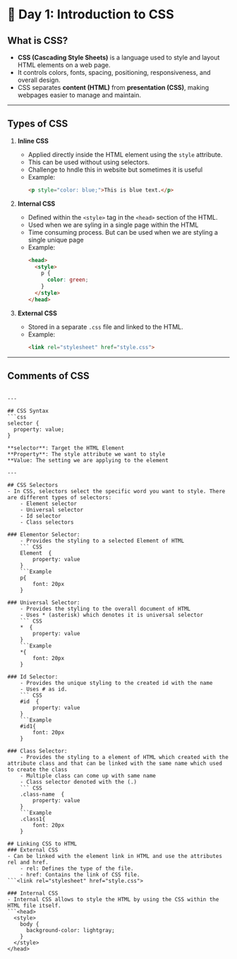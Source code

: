 # 🎨 Day 1: Introduction to CSS

## What is CSS?

- **CSS (Cascading Style Sheets)** is a language used to style and layout HTML elements on a web page.
- It controls colors, fonts, spacing, positioning, responsiveness, and overall design.
- CSS separates **content (HTML)** from **presentation (CSS)**, making webpages easier to manage and maintain.

---

## Types of CSS

1. **Inline CSS**
   - Applied directly inside the HTML element using the `style` attribute.
   - This can be used without using selectors.
   - Challenge to hndle this in website but sometimes it is useful 
   - Example:
     ```html
     <p style="color: blue;">This is blue text.</p>
     ```

2. **Internal CSS**
   - Defined within the `<style>` tag in the `<head>` section of the HTML.
   - Used when we are syling in a single page within the HTML
   - Time consuming process. But can be used when we are styling a single unique page 
   - Example:
     ```html
     <head>
       <style>
         p {
           color: green;
         }
       </style>
     </head>
     ```

3. **External CSS**
   - Stored in a separate `.css` file and linked to the HTML.
   - Example:
     ```html
     <link rel="stylesheet" href="style.css">
     ```

---

## Comments of CSS
``` /* This is comment in CSS */

---

## CSS Syntax
```css
selector {
  property: value;
}

**selector**: Target the HTML Element
**Property**: The style attribute we want to style
**Value: The setting we are applying to the element 

---

## CSS Selectors
- In CSS, selectors select the specific word you want to style. There are different types of selectors:
    - Element selector
    - Universal selector
    - Id selector
    - Class selectors

### Elementor Selector: 
    - Provides the styling to a selected Element of HTML
    ``` CSS
    Element  {  
        property: value  
    }   
    ```Example 
    p{
        font: 20px
    }

### Universal Selector: 
    - Provides the styling to the overall document of HTML
    - Uses * (asterisk) which denotes it is universal selector 
    ``` CSS
    *  {  
        property: value  
    }   
    ```Example 
    *{
        font: 20px
    }

### Id Selector: 
    - Provides the unique styling to the created id with the name 
    - Uses # as id. 
    ``` CSS
    #id  {  
        property: value  
    }   
    ```Example 
    #id1{
        font: 20px
    }

### Class Selector: 
    - Provides the styling to a element of HTML which created with the attribute class and that can be linked with the same name which used to create the class
    - Multiple class can come up with same name 
    - Class selector denoted with the (.)
    ``` CSS
    .class-name  {  
        property: value  
    }   
    ```Example 
    .class1{
        font: 20px
    }

## Linking CSS to HTML
### External CSS
- Can be linked with the element link in HTML and use the attributes rel and href.
    - rel: Defines the type of the file.
    - href: Contains the link of CSS file.
```<link rel="stylesheet" href="style.css">

### Internal CSS
- Internal CSS allows to style the HTML by using the CSS within the HTML file itself.
```<head>
  <style>
    body {
      background-color: lightgray;
    }
  </style>
</head>
